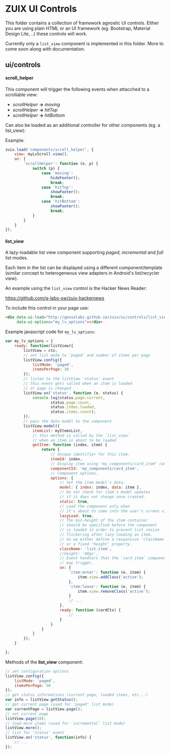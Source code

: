 # ZUIX UI Controls

This folder contains a collection of framework agnostic UI controls.
Either you are using plain HTML or an UI framework
(eg. Bootstrap, Material Design Lite, ..) these controls will work.

Currently only a `list_view` component is implemented in this folder.
More to come soon along with documentation.

## ui/controls

#### scroll_helper

This component will trigger the following events when attacched to a
scrollable view:

- *scrollHelper* **->** *moving*
- *scrollHelper* **->** *hitTop*
- *scrollHelper* **->** *hitBottom*

Can also be loaded as an additional controller for other components
(eg. a list_view):

Example:

```javascript
zuix.load('components/scroll_helper', {
    view: myLvScroll.view(),
    on: {
        'scrollHelper': function (e, p) {
            switch (p) {
                case 'moving':
                    hideFooter();
                    break;
                case 'hitTop':
                    showFooter();
                    break;
                case 'hitBottom':
                    showFooter();
                    break;
            }
        }
    }
});
```

#### list_view

A lazy-loadable list view component supporting *paged*, *incremental* and
*full* list modes.

Each item in the list can be displayed using a different component/template
(similar concept to heterogeneous view adapters in Android's list/recycler view).

An example using the `list_view` control is the Hacker News Reader:

https://github.com/g-labs-sw/zuix-hackernews

To include this control in your page use:

```html
<div data-ui-load="http://genielabs.github.io/zuix/ui/controls/list_view"
     data-ui-options="my_lv_options"></div>
```

Example javascript code for `my_lv_options`:

```javascript
var my_lv_options = {
    ready: function(listView){
        listView = ctx;
        // set list mode to 'paged' and number of items per page
        listView.config({
            listMode: 'paged',
            itemsPerPage: 30
        });
        // listen to the listView 'status' event
        // this event gets called when an item is loaded
        // or page is changed
        listView.on('status', function (e, status) {
            console.log(status.page.current,
                    status.page.count,
                    status.items.loaded,
                    status.items.count);
        });
        // pass the data model to the component
        listView.model({
            itemList: myItemsList,
            // this method is called by the `list_view`
            // when an item is about to be loaded
            getItem: function (index, item) {
                return {
                    // Unique identifier for this item.
                    itemId: index,
                    // Display item using "my_components/card_item" component.
                    componentId: 'my_components/card_item',
                    // Component options.
                    options: {
                        // Set the item model's data.
                        model: { index: index, data: item },
                        // Do not check for item's model updates
                        // if it does not change once created.
                        static: true,
                        // Load the component only when
                        // it's about to come into the user's screen view
                        lazyLoad: true,
                        // The min-height of the item container
                        // should be specified before the component
                        // is loaded in order to prevent list resize
                        // flickering after lazy-loading an item.
                        // So we either define a responsive 'className'
                        // or a fixed 'height' property.
                        className: 'list-item',
                        //height: '48px',
                        // Event handlers that the `card_item` component
                        // may trigger.
                        on: {
                            'item:enter': function (e, item) {
                                item.view.addClass('active');
                            },
                            'item:leave': function (e, item) {
                                item.view.removeClass('active');
                            }
                            // ...
                        },
                        ready: function (cardCtx) {
                            // ...
                        }
                    }
                }
            }
        });
    }

};
```

Methods of the **list_view** component:

```javascript
// set configuration options
listView.config({
    listMode: 'paged',
    itemsPerPage: 50
});
// get status informations (current page, loaded items, etc...)
var info = listView.getStatus();
// get current page (used for 'paged' list mode)
var currentPage = listView.page();
// set current page
listView.page(10);
// load more items (used for 'incremental' list mode)
listView.more();
// list for 'status' event
listView.on('status', function(info) {
    // ...
});
```
